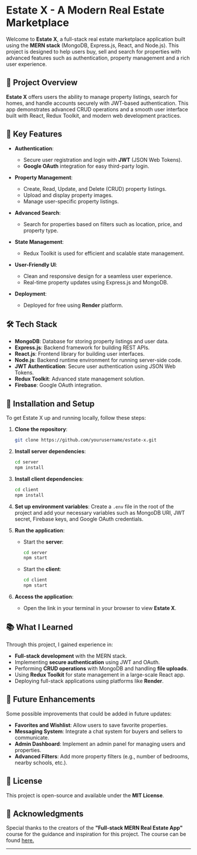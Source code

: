 # Estate X - A Modern Real Estate Marketplace

Welcome to **Estate X**, a full-stack real estate marketplace application built using the **MERN stack** (MongoDB, Express.js, React, and Node.js). This project is designed to help users buy, sell and search for properties with advanced features such as authentication, property management and a rich user experience.

## 🚀 Project Overview

**Estate X** offers users the ability to manage property listings, search for homes, and handle accounts securely with JWT-based authentication. This app demonstrates advanced CRUD operations and a smooth user interface built with React, Redux Toolkit, and modern web development practices.

## 🌟 Key Features

- **Authentication**:
  - Secure user registration and login with **JWT** (JSON Web Tokens).
  - **Google OAuth** integration for easy third-party login.
  
- **Property Management**:
  - Create, Read, Update, and Delete (CRUD) property listings.
  - Upload and display property images.
  - Manage user-specific property listings.

- **Advanced Search**:
  - Search for properties based on filters such as location, price, and property type.

- **State Management**:
  - Redux Toolkit is used for efficient and scalable state management.

- **User-Friendly UI**:
  - Clean and responsive design for a seamless user experience.
  - Real-time property updates using Express.js and MongoDB.

- **Deployment**:
  - Deployed for free using **Render** platform.

## 🛠️ Tech Stack

- **MongoDB**: Database for storing property listings and user data.
- **Express.js**: Backend framework for building REST APIs.
- **React.js**: Frontend library for building user interfaces.
- **Node.js**: Backend runtime environment for running server-side code.
- **JWT Authentication**: Secure user authentication using JSON Web Tokens.
- **Redux Toolkit**: Advanced state management solution.
- **Firebase**: Google OAuth integration.

## 🔧 Installation and Setup

To get Estate X up and running locally, follow these steps:

1. **Clone the repository**:
    ```bash
    git clone https://github.com/yourusername/estate-x.git
    ```

2. **Install server dependencies**:
    ```bash
    cd server
    npm install
    ```

3. **Install client dependencies**:
    ```bash
    cd client
    npm install
    ```

4. **Set up environment variables**:
   Create a `.env` file in the root of the project and add your necessary variables such as MongoDB URI, JWT secret, Firebase keys, and Google OAuth credentials.

5. **Run the application**:
   - Start the **server**:
     ```bash
     cd server
     npm start
     ```
   - Start the **client**:
     ```bash
     cd client
     npm start
     ```

6. **Access the application**:
   - Open the link in your terminal in your browser to view **Estate X**.

## 📚 What I Learned

Through this project, I gained experience in:

- **Full-stack development** with the MERN stack.
- Implementing **secure authentication** using JWT and OAuth.
- Performing **CRUD operations** with MongoDB and handling **file uploads**.
- Using **Redux Toolkit** for state management in a large-scale React app.
- Deploying full-stack applications using platforms like **Render**.

## 📌 Future Enhancements

Some possible improvements that could be added in future updates:

- **Favorites and Wishlist**: Allow users to save favorite properties.
- **Messaging System**: Integrate a chat system for buyers and sellers to communicate.
- **Admin Dashboard**: Implement an admin panel for managing users and properties.
- **Advanced Filters**: Add more property filters (e.g., number of bedrooms, nearby schools, etc.).

## 📝 License

This project is open-source and available under the **MIT License**.

## 🙌 Acknowledgments

Special thanks to the creators of the **"Full-stack MERN Real Estate App"** course for the guidance and inspiration for this project. The course can be found [here.](https://www.youtube.com/watch?v=VAaUy_Moivw&t=622s)

---
